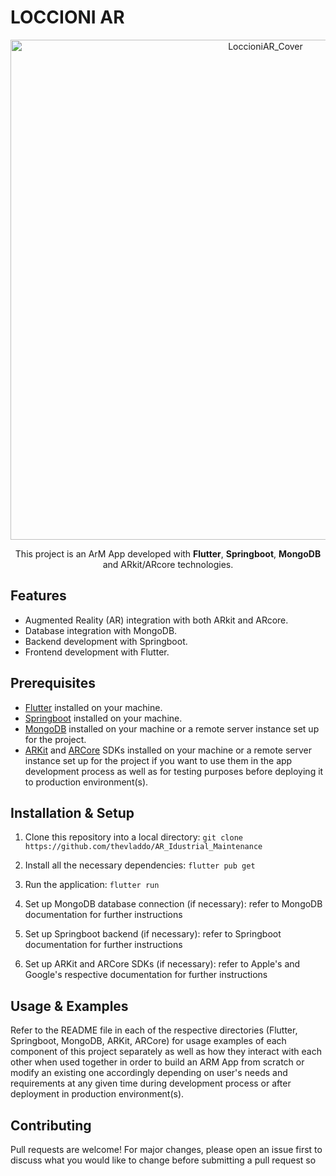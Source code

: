 # LOCCIONI AR

<p align="center">
 <img width="800" alt="LoccioniAR_Cover" src="https://user-images.githubusercontent.com/56829605/216935664-5f556e59-5964-4596-b6f2-07b7f51244e9.png">
</p>

<p align="center">This project is an ArM App developed with <b>Flutter</b>, <b>Springboot</b>, <b>MongoDB</b> and ARkit/ARcore technologies.</p>


## Features
* Augmented Reality (AR) integration with both ARkit and ARcore. 
* Database integration with MongoDB. 
* Backend development with Springboot. 
* Frontend development with Flutter. 

## Prerequisites 
* [Flutter](https://flutter.dev/) installed on your machine. 
* [Springboot](https://spring.io/projects/spring-boot) installed on your machine. 
* [MongoDB](https://www.mongodb.com/) installed on your machine or a remote server instance set up for the project. 
* [ARKit](https://developer.apple.com/arkit/) and [ARCore](https://developers.google.com/ar) SDKs installed on your machine or a remote server instance set up for the project if you want to use them in the app development process as well as for testing purposes before deploying it to production environment(s).  

 ## Installation & Setup 

 1) Clone this repository into a local directory: `git clone https://github.com/thevladdo/AR_Idustrial_Maintenance`

 2) Install all the necessary dependencies: `flutter pub get`

 3) Run the application: `flutter run`

 4) Set up MongoDB database connection (if necessary): refer to MongoDB documentation for further instructions

 5) Set up Springboot backend (if necessary): refer to Springboot documentation for further instructions

 6) Set up ARKit and ARCore SDKs (if necessary): refer to Apple's and Google's respective documentation for further instructions

 ## Usage & Examples

 Refer to the README file in each of the respective directories (Flutter, Springboot, MongoDB, ARKit, ARCore) for usage examples of each component of this project separately as well as how they interact with each other when used together in order to build an ARM App from scratch or modify an existing one accordingly depending on user's needs and requirements at any given time during development process or after deployment in production environment(s).  

 ## Contributing 

 Pull requests are welcome! For major changes, please open an issue first to discuss what you would like to change before submitting a pull request so
